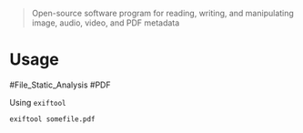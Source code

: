 > Open-source software program for reading, writing, and manipulating image, audio, video, and PDF metadata


# Usage

#File_Static_Analysis #PDF

Using `exiftool`
```bash
exiftool somefile.pdf 
```